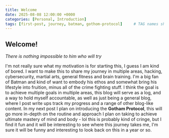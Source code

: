 ```yaml
---
title: Welcome
date: 2025-08-08 12:00:00 +0000
categories: [Personal, Introduction]
tags: [first-post, journey, batman, gothom-protocol]     # TAG names should always be lowercase
---
```


## Welcome!

*There is nothing impossible to him who will try*

I'm not really sure what my motivation is for starting this, I guess I am kind of bored. I want to make this to share my journey
in multiple areas, hacking, cybersecurity, martial arts, general fitness and brain training. I'm a big fan of
Batman and kind of want to embody his ethos and somewhat bring his lifestyle into fruition, minus all of the crime fighting stuff.
I think the goal is to achieve multiple goals in multiple areas, this blog will serve as a log, and a way to hold myself accountable,
as well as just being a general blog, where I post write ups track my progress and a range of other blog-like content.
In my next post I plan on introducing the **Gotham Protocol**, this will go more in-depth on the routine and approach I plan on taking
to achieve ultimate mastery of mind and body - lol this is probably kind of cringe, but I find it fun and it will be interesting
to see where this journey takes me, I'm sure it will be funny and interesting to look back on this in a year or so.


